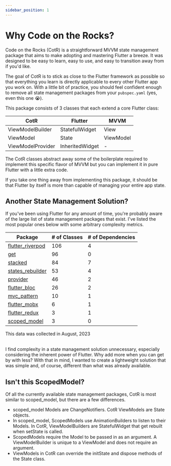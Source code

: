 ```yaml
---
sidebar_position: 1
---
```


# Why Code on the Rocks?

Code on the Rocks (CotR) is a straightforward MVVM state management package that aims to make adopting and mastering Flutter a breeze. It was designed to be easy to learn, easy to use, and easy to transition away from if you'd like.

The goal of CotR is to stick as close to the Flutter framework as possible so that everything you learn is directly applicable to every other Flutter app you work on. With a little bit of practice, you should feel confident enough to remove all state management packages from your `pubspec.yaml` (yes, even this one 😭).

This package consists of 3 classes that each extend a core Flutter class:

| CotR | Flutter | MVVM |
| --- | --- | --- |
| ViewModelBuilder | StatefulWidget | View |
| ViewModel | State | ViewModel |
| ViewModelProvider | InheritedWidget | - |

The CotR classes abstract away some of the boilerplate required to implement this specific flavor of MVVM but you can implement it in pure Flutter with a little extra code.

If you take one thing away from implementing this package, it should be that Flutter by itself is more than capable of managing your entire app state.


## Another State Management Solution?

If you've been using Flutter for any amount of time, you're probably aware of the large list of state management packages that exist. I've listed the most popular ones below with some arbitrary complexity metrics.

| Package | # of Classes | # of Dependencies | 
| --- | --- | --- |
| [flutter_riverpod](https://pub.dev/packages/flutter_riverpod) | 106 | 4 |
| [get](https://pub.dev/packages/get) | 96 | 0 |
| [stacked](https://pub.dev/packages/stacked) | 84 | 7 |
| [states_rebuilder](https://pub.dev/packages/states_rebuilder) | 53 | 4 |
| [provider](https://pub.dev/packages/provider) | 46 | 2 |
| [flutter_bloc](https://pub.dev/packages/flutter_bloc) | 26 | 2 |
| [mvc_pattern](https://pub.dev/packages/mvc_pattern) | 10 | 1 |
| [flutter_mobx](https://pub.dev/packages/flutter_mobx) | 6 | 1 | 
| [flutter_redux](https://pub.dev/packages/flutter_redux/versions) | 3 | 1 |
| [scoped_model](https://pub.dev/packages/scoped_model) | 3 | 0 |

<div class="alert alert--secondary" role="alert">
  This data was collected in August, 2023
</div>


<br/>


I find complexity in a state management solution unnecessary, especially considering the inherent power of Flutter. Why add more when you can get by with less? With that in mind, I wanted to create a lightweight solution that was simple and, of course, different than what was already available.

## Isn't this ScopedModel?

Of all the currently available state management packages, CotR is most similar to scoped_model, but there are a few differences.
- scoped_model Models are ChangeNotifiers. CotR ViewModels are State objects.
- In scoped_model, ScopedModels use AnimationBuilders to listen to their Models. In CotR, ViewModelBuilders are StatefulWidget that get rebuilt when setState is called.
- ScopedModels require the Model to be passed in as an argument. A ViewModelBuilder is unique to a ViewModel and does not require an argument.
- ViewModels in CotR can override the initState and dispose methods of the State class.
